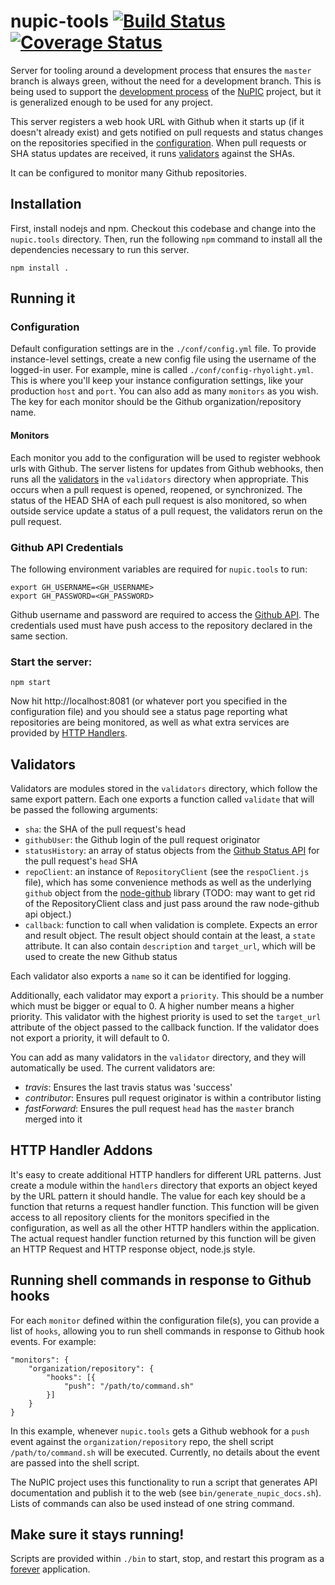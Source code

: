 nupic-tools [![Build Status](https://travis-ci.org/numenta/nupic.tools.png?branch=master)](https://travis-ci.org/numenta/nupic.tools) [![Coverage Status](https://coveralls.io/repos/numenta/nupic.tools/badge.png?branch=master)](https://coveralls.io/r/numenta/nupic.tools?branch=master)
=============

Server for tooling around a development process that ensures the `master` branch is always green, without the need for a development branch. This is being used to support the [development process](https://github.com/numenta/nupic/wiki/Developer-Workflow) of the [NuPIC](http://github.com/numenta/nupic) project, but it is generalized enough to be used for any project.

This server registers a web hook URL with Github when it starts up (if it doesn't already exist) and gets notified on pull requests and status changes on the repositories specified in the [configuration](#configuration). When pull requests or SHA status updates are received, it runs [validators](#validators) against the SHAs. 

It can be configured to monitor many Github repositories.

## Installation

First, install nodejs and npm. Checkout this codebase and change into the `nupic.tools` directory. Then, run the following `npm` command to install all the dependencies necessary to run this server.

    npm install .

## Running it

### Configuration

Default configuration settings are in the `./conf/config.yml` file. To provide instance-level settings, create a new config file using the username of the logged-in user. For example, mine is called `./conf/config-rhyolight.yml`. This is where you'll keep your instance configuration settings, like your production `host` and `port`. You can also add as many `monitors` as you wish. The key for each monitor should be the Github organization/repository name.

#### Monitors

Each monitor you add to the configuration will be used to register webhook urls with Github. The server listens for updates from Github webhooks, then runs all the [validators](#validators) in the `validators` directory when appropriate. This occurs when a pull request is opened, reopened, or synchronized. The status of the HEAD SHA of each pull request is also monitored, so when outside service update a status of a pull request, the validators rerun on the pull request. 

### Github API Credentials

The following environment variables are required for `nupic.tools` to run:

    export GH_USERNAME=<GH_USERNAME>
    export GH_PASSWORD=<GH_PASSWORD>

Github username and password are required to access the [Github API](http://developer.github.com/). The credentials used must have push access to the repository declared in the same section.

### Start the server:

    npm start

Now hit http://localhost:8081 (or whatever port you specified in the configuration file) and you should see a status page reporting what repositories are being monitored, as well as what extra services are provided by [HTTP Handlers](#http_handler_addons).

## Validators

Validators are modules stored in the `validators` directory, which follow the same export pattern. Each one exports a function called `validate` that will be passed the following arguments:

- `sha`: the SHA of the pull request's head
- `githubUser`: the Github login of the pull request originator
- `statusHistory`: an array of status objects from the [Github Status API](http://developer.github.com/v3/repos/statuses/) for the pull request's `head` SHA
- `repoClient`: an instance of `RepositoryClient` (see the `respoClient.js` file), which has some convenience methods as well as the underlying `github` object from the [node-github](https://github.com/ajaxorg/node-github) library (TODO: may want to get rid of the RepositoryClient class and just pass around the raw node-github api object.)
- `callback`: function to call when validation is complete. Expects an error and result object. The result object should contain at the least, a `state` attribute. It can also contain `description` and `target_url`, which will be used to create the new Github status

Each validator also exports a `name` so it can be identified for logging.

Additionally, each validator may export a `priority`. This should be a number which must be bigger or equal to 0. A higher number means a higher priority. This validator with the highest priority is used to set the `target_url` attribute of the object passed to the callback function. If the validator does not export a priority, it will default to 0.

You can add as many validators in the `validator` directory, and they will automatically be used. The current validators are:

- *travis*: Ensures the last travis status was 'success'
- *contributor*: Ensures pull request originator is within a contributor listing
- *fastForward*: Ensures the pull request `head` has the `master` branch merged into it

## HTTP Handler Addons

It's easy to create additional HTTP handlers for different URL patterns. Just create a module within the `handlers` directory that exports an object keyed by the URL pattern it should handle. The value for each key should be a function that returns a request handler function. This function will be given access to all repository clients for the monitors specified in the configuration, as well as all the other HTTP handlers within the application. The actual request handler function returned by this function will be given an HTTP Request and HTTP response object, node.js style.

## Running shell commands in response to Github hooks

For each `monitor` defined within the configuration file(s), you can provide a list of `hooks`, allowing you to run shell commands in response to Github hook events. For example:

    "monitors": {
        "organization/repository": {
            "hooks": [{
                "push": "/path/to/command.sh"
            }]
        }
    }

In this example, whenever `nupic.tools` gets a Github webhook for a `push` event against the `organization/repository` repo, the shell script `/path/to/command.sh` will be executed. Currently, no details about the event are passed into the shell script.

The NuPIC project uses this functionality to run a script that generates API documentation and publish it to the web (see `bin/generate_nupic_docs.sh`). Lists of commands can also be used instead of one string command.

## Make sure it stays running!

Scripts are provided within `./bin` to start, stop, and restart this program as a [forever](https://npmjs.org/package/forever) application.
